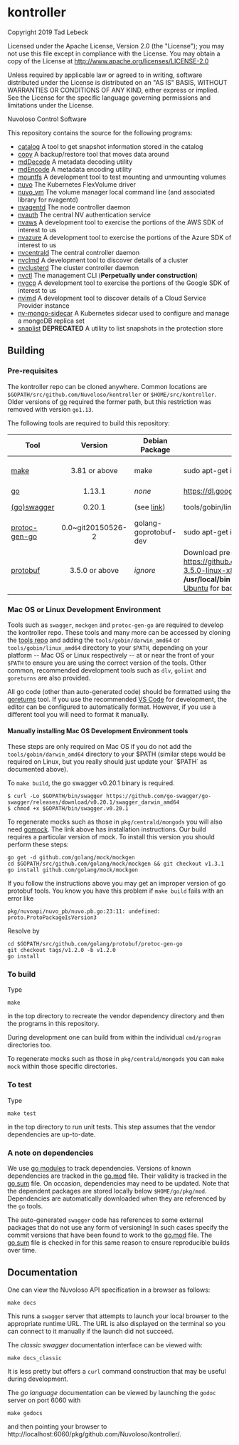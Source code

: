 # kontroller
Copyright 2019 Tad Lebeck

Licensed under the Apache License, Version 2.0 (the "License");
you may not use this file except in compliance with the License.
You may obtain a copy of the License at
    http://www.apache.org/licenses/LICENSE-2.0

Unless required by applicable law or agreed to in writing, software
distributed under the License is distributed on an "AS IS" BASIS,
WITHOUT WARRANTIES OR CONDITIONS OF ANY KIND, either express or implied.
See the License for the specific language governing permissions and
limitations under the License.

Nuvoloso Control Software

This repository contains the source for the following programs:

- [catalog](./cmd/catalog) A tool to get snapshot information stored in the catalog
- [copy](./cmd/copy) A backup/restore tool that moves data around
- [mdDecode](./cmd/mdDecode) A metadata decoding utility
- [mdEncode](./cmd/mdEncode) A metadata encoding utility
- [mountfs](./cmd/mountfs) A development tool to test mounting and unmounting volumes
- [nuvo](./cmd/k8s/nuvo_fv) The Kubernetes FlexVolume driver
- [nuvo_vm](./cmd/nuvo_vm) The volume manager local command line (and associated library for nvagentd)
- [nvagentd](./cmd/agentd) The node controller daemon
- [nvauth](./cmd/auth) The central NV authentication service
- [nvaws](./cmd/aws) A development tool to exercise the portions of the AWS SDK of interest to us
- [nvazure](./cmd/azure) A development tool to exercise the portions of the Azure SDK of interest to us
- [nvcentrald](./cmd/centrald) The central controller daemon
- [nvclmd](./cmd/clmd) A development tool to discover details of a cluster
- [nvclusterd](./cmd/clusterd) The cluster controller daemon
- [nvctl](./cmd/ctl) The management CLI (**Perpetually under construction**)
- [nvgcp](./cmd/gcp) A development tool to exercise the portions of the Google SDK of interest to us
- [nvimd](./cmd/imd) A development tool to discover details of a Cloud Service Provider instance
- [nv-mongo-sidecar](./cmd/k8s/mongo-sidecar) A Kubernetes sidecar used to configure and manage a mongoDB replica set
- [snaplist](./cmd/snaplist) **DEPRECATED** A utility to list snapshots in the protection store

## Building

### Pre-requisites

The kontroller repo can be cloned anywhere. Common locations are `$GOPATH/src/github.com/Nuvoloso/kontroller` or `$HOME/src/kontroller`.
Older versions of [go](https://golang.org/) required the former path, but this restriction was removed with version `go1.13`.

The following tools are required to build this repository:

| Tool | Version | Debian Package | Linux(x86_64) notes |Mac Notes |
|------|:-------:|----------------|-----------|-----------|
| [make](https://www.gnu.org/software/make/) | 3.81 or above |  make | sudo apt-get install make | xcode-select --install |
| [go](https://golang.org/)   | 1.13.1 |   *none* | https://dl.google.com/go/go1.13.1.linux-amd64.tar.gz |  *none* |
| [(go)swagger](https://github.com/go-swagger/go-swagger) | 0.20.1 |  (see [link](https://github.com/go-swagger/go-swagger)) | tools/gobin/linux_amd64/swagger.v0.20.1 | see below |
| [protoc-gen-go](https://github.com/golang/protobuf) | 0.0~git20150526-2 | golang-goprotobuf-dev | sudo apt-get install golang-goprotobuf-dev | see [link](https://github.com/golang/protobuf) and see below |
| [protobuf](https://github.com/google/protobuf) |3.5.0 or above | *ignore* | Download pre-built release from https://github.com/google/protobuf/releases/download/v3.5.0/protoc-3.5.0-linux-x86_64.zip (or later version URL) and manually install in **/usr/local/bin** and **/usr/local/include**. Read [Install protobuf 3 on Ubuntu](https://gist.github.com/sofyanhadia/37787e5ed098c97919b8c593f0ec44d8) for background.| brew install protobuf |

### Mac OS or Linux Development Environment

Tools such as `swagger`, `mockgen` and `protoc-gen-go` are required to develop the kontroller repo. These tools and many more can be
accessed by cloning the [tools repo](https://github.com/Nuvoloso/tools) and adding the
`tools/gobin/darwin_amd64` or `tools/gobin/linux_amd64` directory to your `$PATH`, depending on your platform -- Mac OS or Linux respectively --
at or near the front of your `$PATH` to ensure you are using the correct version of the tools. Other common, recommended development tools
such as `dlv`, `golint` and `goreturns` are also provided.

All go code (other than auto-generated code) should be formatted using the [goreturns](https://github.com/sqs/goreturns) tool.
If you use the recommended [VS Code](https://code.visualstudio.com) for development, the editor can be configured to automatically format.
However, if you use a different tool you will need to format it manually.

#### Manually installing Mac OS Development Environment tools

These steps are only required on Mac OS if you do not add the `tools/gobin/darwin_amd64` directory to your $PATH (similar steps would be required on Linux, but you really should just update your `$PATH` as documented above).

To `make build`, the go swagger v0.20.1 binary is required.
```
$ curl -Lo $GOPATH/bin/swagger https://github.com/go-swagger/go-swagger/releases/download/v0.20.1/swagger_darwin_amd64
$ chmod +x $GOPATH/bin/swagger.v0.20.1
```
To regenerate mocks such as those in `pkg/centrald/mongods` you will also need [gomock](https://github.com/golang/mock).
The link above has installation instructions.  Our build requires a particular version of mock.
To install this version you should perform these steps:
```
go get -d github.com/golang/mock/mockgen
cd $GOPATH/src/github.com/golang/mock/mockgen && git checkout v1.3.1
go install github.com/golang/mock/mockgen
```

If you follow the instructions above you may get an improper version of go protobuf tools.
You know you have this problem if `make build` fails with an error like
```
pkg/nuvoapi/nuvo_pb/nuvo.pb.go:23:11: undefined: proto.ProtoPackageIsVersion3
```
Resolve by
```
cd $GOPATH/src/github.com/golang/protobuf/protoc-gen-go
git checkout tags/v1.2.0 -b v1.2.0
go install
```

### To build
Type
```
make
```
in the top directory to recreate the vendor dependency directory and then the programs in this repository.

During development one can build from within the individual `cmd/program` directories too.

To regenerate mocks such as those in `pkg/centrald/mongods` you can `make mock` within those specific directories.

### To test
Type
```
make test
```
in the top directory to run unit tests.  This step assumes that the vendor dependencies are up-to-date.

### A note on dependencies
We use [go modules](https://blog.golang.org/using-go-modules) to track dependencies. Versions of known dependencies
are tracked in the [go.mod](./go.mod) file. Their validity is tracked in the [go.sum](./go.sum) file. On occasion,
dependencies may need to be updated. Note that the dependent packages are stored locally below `$HOME/go/pkg/mod`.
Dependencies are automatically downloaded when they are referenced by the `go` tools.

The auto-generated `swagger` code has references
to some external packages that do not use any form of versioning!
In such cases specify the commit versions that have been found to work to the [go.mod](./go.mod) file.
The [go.sum](./go.sum) file is checked in for this same reason to ensure
reproducible builds over time.

## Documentation
One can view the Nuvoloso API specification in a browser as follows:
```
make docs
```
This runs a `swagger` server that attempts to launch your local browser to the appropriate runtime URL.
The URL is also displayed on the terminal so you can connect to it manually if the launch did not succeed.

The *classic swagger* documentation interface can be viewed with:
```
make docs_classic
```
It is less pretty but offers a `curl` command construction that may be useful during development.

The *go language* documentation can be viewed by launching the `godoc` server on port 6060 with
```
make godocs
```
and then pointing your browser to http://localhost:6060/pkg/github.com/Nuvoloso/kontroller/.
